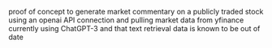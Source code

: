 proof of concept to generate market commentary on a publicly traded stock
using an openai API connection and pulling market data from yfinance
currently using ChatGPT-3 and that text retrieval data is known to be out of date
